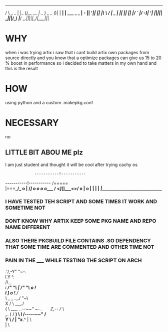  ___       _    _             ___        _  _     _           
/   \ _ _ | |_ (_)__ __      | _ ) _  _ (_)| | __| | ___  _ _ 
| - || '_||  _|| |\ \ /      | _ \| || || || |/ _` |/ -_)| '_|
|_|_||_|   \__||_|/_\_\      |___/ \_._||_||_|\__/_|\___||_|  

# WHY
when i was trying artix i saw that i cant build artix own packages from source directly
and you know that a optimize packages can give us 15 to 20 % boost in performance so i decided 
to take matters in my own hand and this is the result 

# HOW
using python and a custom .makepkg.conf

# NECESSARY
no 

## LITTLE BIT ABOU ME plz
I am just student and thought it will be cool after trying cachy os 

                 -----------!-----------
-----------!-----------  /=====\
          |===\_________/_  o  |
         /_]    o o  o o____   /
        <_]___[]_______<____>/
            o          |    o
                       |
                       |
                       |
                       |
_______________________|___________________________________________________________                       
### I HAVE TESTED TEH SCRIPT AND SOME TIMES IT WORK AND SOMETIME NOT 
### DONT KNOW WHY ARTIX KEEP SOME PKG NAME AND REPO NAME DIFFERENT
### ALSO THERE PKGBUILD FILE CONTAINS .SO DEPENDENCY THAT SOME TIME ARE COMMENTED AND OTHER TIME NOT
### PAIN IN THE ___ WHILE TESTING THE SCRIPT ON ARCH 

 .'/,-Y"     "~-.  
 l.Y             ^.           
 /\               _\_  
i            ___/"   "\ 
|          /"   "\   o !   
l         ]     o !__./   
 \ _  _    \.___./    "~\  
  X \/ \            ___./  
 ( \ ___.   _..--~~"   ~`-.  
  ` Z,--   /               \    
    \__.  (   /       ______) 
      \   l  /-----~~" /   
       Y   \          / 
       |    "x______.^ 
       |           \    
       |            \
